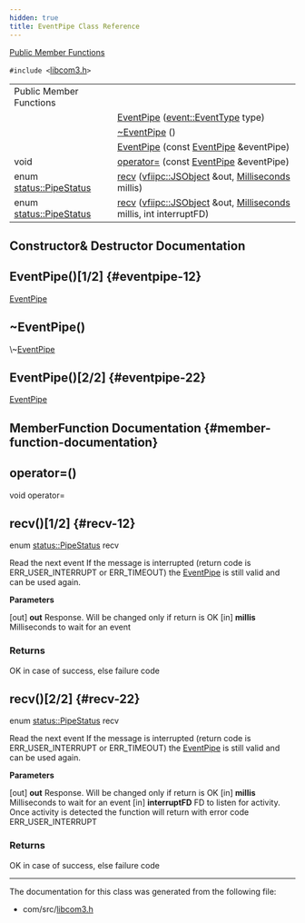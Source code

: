 ```yaml
---
hidden: true
title: EventPipe Class Reference
---
```


[Public Member Functions](#pub-methods)

`#include <`<a href="libcom3_8h_source.md">libcom3.h</a>`>`

|  |  |
|----|----|
| Public Member Functions |  |
|   | [EventPipe](#a18ddfc439046ae3793208e6b2520ca9b) (<a href="namespacevficom_1_1event.md#a2628ea8d12e8b2563c32f05dc7fff6fa">event::EventType</a> type) |
|   | [\~EventPipe](#a244e12b8373d2f228d54fbcc942daece) () |
|   | [EventPipe](#a68974657c4a131a81db2e29ae416a24f) (const <a href="classvficom_1_1_event_pipe.md">EventPipe</a> &eventPipe) |
| void  | [operator=](#a4a5963207604cca0a65ca12ce98bc353) (const <a href="classvficom_1_1_event_pipe.md">EventPipe</a> &eventPipe) |
| enum <a href="namespacevficom_1_1status.md#ae7ba2f563df916ce3ce6be92a19d2bbc">status::PipeStatus</a>  | [recv](#af780052cc93b5836bc71741f5de5462e) (<a href="classvfiipc_1_1_j_s_object.md">vfiipc::JSObject</a> &out, <a href="classvficom_1_1_milliseconds.md">Milliseconds</a> millis) |
| enum <a href="namespacevficom_1_1status.md#ae7ba2f563df916ce3ce6be92a19d2bbc">status::PipeStatus</a>  | [recv](#a3e0a5b1a00813716cb5ca6d033c8b9ec) (<a href="classvfiipc_1_1_j_s_object.md">vfiipc::JSObject</a> &out, <a href="classvficom_1_1_milliseconds.md">Milliseconds</a> millis, int interruptFD) |

## Constructor& Destructor Documentation

## EventPipe()\[1/2\] <a href="#a18ddfc439046ae3793208e6b2520ca9b" id="a18ddfc439046ae3793208e6b2520ca9b"></a> {#eventpipe-12}

<p><a href="classvficom_1_1_event_pipe.md">EventPipe</a></p>

## \~EventPipe() <a href="#a244e12b8373d2f228d54fbcc942daece" id="a244e12b8373d2f228d54fbcc942daece"></a>

<p>\~<a href="classvficom_1_1_event_pipe.md">EventPipe</a></p>

## EventPipe()\[2/2\] <a href="#a68974657c4a131a81db2e29ae416a24f" id="a68974657c4a131a81db2e29ae416a24f"></a> {#eventpipe-22}

<p><a href="classvficom_1_1_event_pipe.md">EventPipe</a></p>

## MemberFunction Documentation {#member-function-documentation}

## operator=() <a href="#a4a5963207604cca0a65ca12ce98bc353" id="a4a5963207604cca0a65ca12ce98bc353"></a>

<p>void operator=</p>

## recv()\[1/2\] <a href="#af780052cc93b5836bc71741f5de5462e" id="af780052cc93b5836bc71741f5de5462e"></a> {#recv-12}

<p>enum <a href="namespacevficom_1_1status.md#ae7ba2f563df916ce3ce6be92a19d2bbc">status::PipeStatus</a> recv</p>

Read the next event If the message is interrupted (return code is ERR_USER_INTERRUPT or ERR_TIMEOUT) the <a href="classvficom_1_1_event_pipe.md">EventPipe</a> is still valid and can be used again.

**Parameters**

\[out\] **out** Response. Will be changed only if return is OK \[in\] **millis** Milliseconds to wait for an event

### Returns

OK in case of success, else failure code

## recv()\[2/2\] <a href="#a3e0a5b1a00813716cb5ca6d033c8b9ec" id="a3e0a5b1a00813716cb5ca6d033c8b9ec"></a> {#recv-22}

<p>enum <a href="namespacevficom_1_1status.md#ae7ba2f563df916ce3ce6be92a19d2bbc">status::PipeStatus</a> recv</p>

Read the next event If the message is interrupted (return code is ERR_USER_INTERRUPT or ERR_TIMEOUT) the <a href="classvficom_1_1_event_pipe.md">EventPipe</a> is still valid and can be used again.

**Parameters**

\[out\] **out** Response. Will be changed only if return is OK \[in\] **millis** Milliseconds to wait for an event \[in\] **interruptFD** FD to listen for activity. Once activity is detected the function will return with error code ERR_USER_INTERRUPT

### Returns

OK in case of success, else failure code

------------------------------------------------------------------------

The documentation for this class was generated from the following file:

- com/src/<a href="libcom3_8h_source.md">libcom3.h</a>
